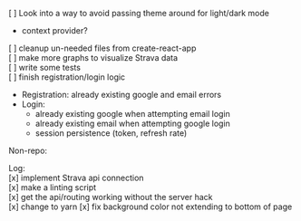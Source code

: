 [ ] Look into a way to avoid passing theme around for light/dark mode<br>
 - context provider?<br>

[ ] cleanup un-needed files from create-react-app<br>
[ ] make more graphs to visualize Strava data<br>
[ ] write some tests<br>
[ ] finish registration/login logic<br>
 - Registration: already existing google and email errors<br>
 - Login: <br>
    - already existing google when attempting email login<br>
    - already existing email when attempting google login<br>
    - session persistence (token, refresh rate)<br>

Non-repo:

Log:<br>
[x] implement Strava api connection<br>
[x] make a linting script<br>
[x] get the api/routing working without the server hack<br>
[x] change to yarn
[x] fix background color not extending to bottom of page
